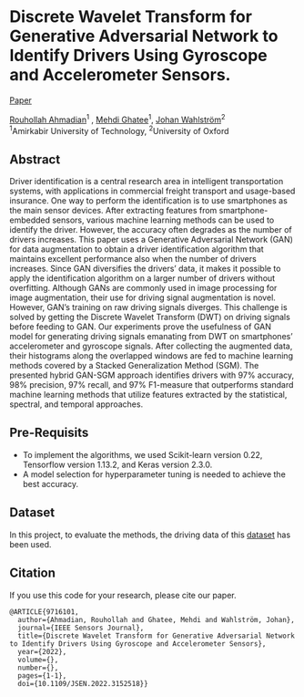 # Discrete Wavelet Transform for Generative Adversarial Network to Identify Drivers Using Gyroscope and Accelerometer Sensors.

[Paper]([https://ieeexplore.ieee.org/document/9716101])

[Rouhollah Ahmadian](https://homes.cs.washington.edu/~royorel/)<sup>1</sup> ,
[Mehdi Ghatee](https://aut.ac.ir/cv/2174/MEHDI-GHATEE?slc_lang=en&&cv=2174&mod=scv)<sup>1</sup>,
[Johan Wahlström](https://www.cs.ox.ac.uk/people/johan.wahlstrom/)<sup>2</sup><br>
<sup>1</sup>Amirkabir University of Technology, <sup>2</sup>University of Oxford

## Abstract

Driver identification is a central research area in intelligent transportation systems, with applications in commercial
freight transport and usage-based insurance. One way to perform the identification is to use smartphones as the main
sensor devices. After extracting features from smartphone-embedded sensors, various machine learning methods can be used
to identify the driver. However, the accuracy often degrades as the number of drivers increases. This paper uses a
Generative Adversarial Network (GAN) for data augmentation to obtain a driver identification algorithm that maintains
excellent performance also when the number of drivers increases. Since GAN diversifies the drivers’ data, it makes it
possible to apply the identification algorithm on a larger number of drivers without overfitting. Although GANs are
commonly used in image processing for image augmentation, their use for driving signal augmentation is novel. However,
GAN’s training on raw driving signals diverges. This challenge is solved by getting the Discrete Wavelet Transform (DWT)
on driving signals before feeding to GAN. Our experiments prove the usefulness of GAN model for generating driving
signals emanating from DWT on smartphones’ accelerometer and gyroscope signals. After collecting the augmented data,
their histograms along the overlapped windows are fed to machine learning methods covered by a Stacked Generalization
Method (SGM). The presented hybrid GAN-SGM approach identifies drivers with 97% accuracy, 98% precision, 97% recall, and
97% F1-measure that outperforms standard machine learning methods that utilize features extracted by the statistical,
spectral, and temporal approaches.

## Pre-Requisits

- To implement the algorithms, we used Scikit-learn version 0.22, Tensorflow version 1.13.2, and Keras version 2.3.0.
- A model selection for hyperparameter tuning is needed to achieve the best accuracy.

## Dataset

In this project, to evaluate the methods, the driving data of this [dataset] has been used.

## Citation

If you use this code for your research, please cite our paper.

```
@ARTICLE{9716101,
  author={Ahmadian, Rouhollah and Ghatee, Mehdi and Wahlström, Johan},
  journal={IEEE Sensors Journal}, 
  title={Discrete Wavelet Transform for Generative Adversarial Network to Identify Drivers Using Gyroscope and Accelerometer Sensors}, 
  year={2022},
  volume={},
  number={},
  pages={1-1},
  doi={10.1109/JSEN.2022.3152518}}
```

[dataset]: <https://github.com/mghatee/Overall-Driving-Behavior-Recognition-By-Smartphone>

[https://doi.org/10.1109/JSEN.2022.3152518]: <https://ieeexplore.ieee.org/document/9716101>

